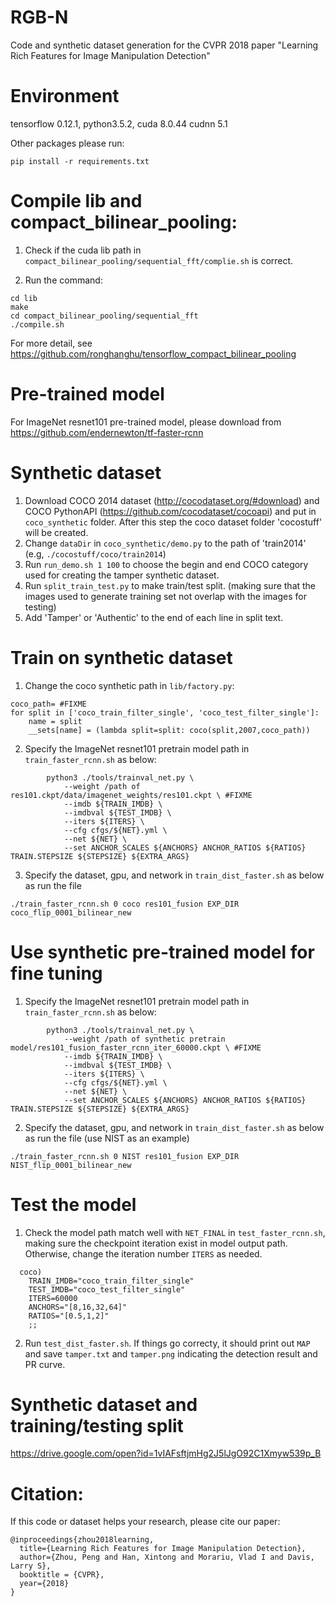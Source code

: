 # RGB-N
Code and synthetic dataset generation for the CVPR 2018 paper "Learning Rich Features for Image Manipulation Detection" 

# Environment
tensorflow 0.12.1, python3.5.2, cuda 8.0.44 cudnn 5.1

Other packages please run:
```
pip install -r requirements.txt
```

# Compile lib and compact_bilinear_pooling:
1. Check if the cuda lib path in `compact_bilinear_pooling/sequential_fft/complie.sh` is correct.

2. Run the command:
```
cd lib
make
cd compact_bilinear_pooling/sequential_fft
./compile.sh
```

For more detail, see https://github.com/ronghanghu/tensorflow_compact_bilinear_pooling


# Pre-trained model
For ImageNet resnet101 pre-trained model, please download from https://github.com/endernewton/tf-faster-rcnn

# Synthetic dataset 
1. Download COCO 2014 dataset (http://cocodataset.org/#download) and COCO PythonAPI (https://github.com/cocodataset/cocoapi) and put in `coco_synthetic` folder. After this step the coco dataset folder 'cocostuff' will be created.
2. Change `dataDir` in `coco_synthetic/demo.py` to the path of 'train2014' (e.g, `./cocostuff/coco/train2014`)
3. Run `run_demo.sh 1 100` to choose the begin and end COCO category used for creating the tamper synthetic dataset.
4. Run `split_train_test.py` to make train/test split. (making sure that the images used to generate training set not overlap with the images for testing)
5. Add 'Tamper' or 'Authentic' to the end of each line in split text.

# Train on synthetic dataset
1. Change the coco synthetic path in `lib/factory.py`:
```
coco_path= #FIXME
for split in ['coco_train_filter_single', 'coco_test_filter_single']:
    name = split
    __sets[name] = (lambda split=split: coco(split,2007,coco_path))
```
2. Specify the ImageNet resnet101 pretrain model path in `train_faster_rcnn.sh` as below:
```
        python3 ./tools/trainval_net.py \
            --weight /path of res101.ckpt/data/imagenet_weights/res101.ckpt \ #FIXME
            --imdb ${TRAIN_IMDB} \
            --imdbval ${TEST_IMDB} \
            --iters ${ITERS} \
            --cfg cfgs/${NET}.yml \
            --net ${NET} \
            --set ANCHOR_SCALES ${ANCHORS} ANCHOR_RATIOS ${RATIOS} TRAIN.STEPSIZE ${STEPSIZE} ${EXTRA_ARGS}
```
3. Specify the dataset, gpu, and network in `train_dist_faster.sh` as below as run the file
```
./train_faster_rcnn.sh 0 coco res101_fusion EXP_DIR coco_flip_0001_bilinear_new
```

# Use synthetic pre-trained model for fine tuning
1. Specify the ImageNet resnet101 pretrain model path in `train_faster_rcnn.sh` as below:
```
        python3 ./tools/trainval_net.py \
            --weight /path of synthetic pretrain model/res101_fusion_faster_rcnn_iter_60000.ckpt \ #FIXME
            --imdb ${TRAIN_IMDB} \
            --imdbval ${TEST_IMDB} \
            --iters ${ITERS} \
            --cfg cfgs/${NET}.yml \
            --net ${NET} \
            --set ANCHOR_SCALES ${ANCHORS} ANCHOR_RATIOS ${RATIOS} TRAIN.STEPSIZE ${STEPSIZE} ${EXTRA_ARGS}
```

2. Specify the dataset, gpu, and network in `train_dist_faster.sh` as below as run the file (use NIST as an example)
```
./train_faster_rcnn.sh 0 NIST res101_fusion EXP_DIR NIST_flip_0001_bilinear_new
```

# Test the model
1. Check the model path match well with `NET_FINAL` in `test_faster_rcnn.sh`, making sure the checkpoint iteration exist in model output path. Otherwise, change the iteration number `ITERS` as needed.
```
  coco)
    TRAIN_IMDB="coco_train_filter_single"
    TEST_IMDB="coco_test_filter_single"
    ITERS=60000
    ANCHORS="[8,16,32,64]"
    RATIOS="[0.5,1,2]"
    ;;
```

2. Run `test_dist_faster.sh`. If things go correcty, it should print out `MAP` and save `tamper.txt` and `tamper.png` indicating the detection result and PR curve.

# Synthetic dataset and training/testing split
https://drive.google.com/open?id=1vIAFsftjmHg2J5lJgO92C1Xmyw539p_B

# Citation:
If this code or dataset helps your research, please cite our paper:
```
@inproceedings{zhou2018learning,
  title={Learning Rich Features for Image Manipulation Detection},
  author={Zhou, Peng and Han, Xintong and Morariu, Vlad I and Davis, Larry S},
  booktitle = {CVPR},
  year={2018}
}
```
